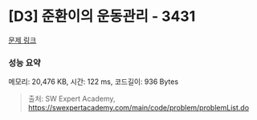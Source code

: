 # [D3] 준환이의 운동관리 - 3431 

[문제 링크](https://swexpertacademy.com/main/code/problem/problemDetail.do?contestProbId=AWE_ZXcqAAMDFAV2) 

### 성능 요약

메모리: 20,476 KB, 시간: 122 ms, 코드길이: 936 Bytes



> 출처: SW Expert Academy, https://swexpertacademy.com/main/code/problem/problemList.do